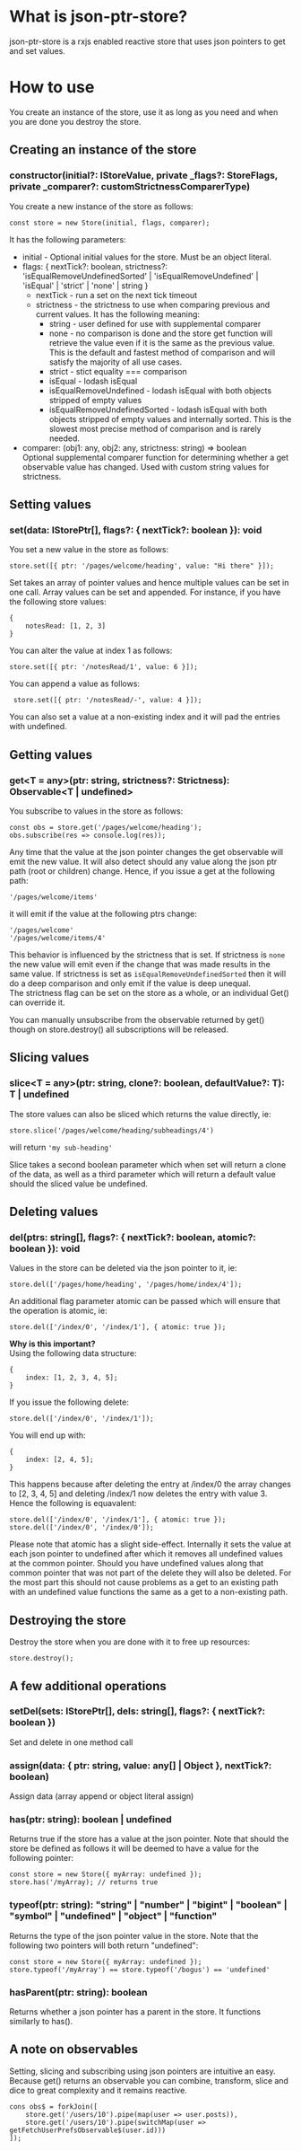 # What is json-ptr-store?
json-ptr-store is a rxjs enabled reactive store that uses json pointers to get and set values.
# How to use
You create an instance of the store, use it as long as you need and when you are done you destroy the store.
## Creating an instance of the store
### constructor(initial?:  IStoreValue, private  _flags?:  StoreFlags<Strictness>, private  _comparer?:  customStrictnessComparerType<Strictness>)
You create a new instance of the store as follows:

    const store = new Store(initial, flags, comparer);

It has the following parameters:
- initial - Optional initial values for the store. Must be an object literal.
- flags: { nextTick?: boolean, strictness?: 'isEqualRemoveUndefinedSorted' | 'isEqualRemoveUndefined' | 'isEqual' | 'strict' | 'none' | string }
  - nextTick - run a set on the next tick timeout  
  - strictness - the strictness to use when comparing previous and current values. It has the following meaning:  
     - string - user defined for use with supplemental comparer  
     - none - no comparison is done and the store get function will retrieve the value even if it is the same as the previous value. This is the default and fastest method of comparison and will satisfy the majority of all use cases.  
     - strict - stict equality === comparison  
     - isEqual - lodash isEqual  
     - isEqualRemoveUndefined - lodash isEqual with both objects stripped of empty values  
     - isEqualRemoveUndefinedSorted - lodash isEqual with both objects stripped of empty values and internally sorted. This is the slowest most precise method of comparison and is rarely needed.  
- comparer: (obj1:  any, obj2:  any, strictness: string) =>  boolean  
Optional supplemental comparer function for determining whether a get observable value has changed. Used with custom string values for strictness.
## Setting values
### set(data:  IStorePtr[], flags?: { nextTick?:  boolean }): void
You set a new value in the store as follows:

    store.set([{ ptr: '/pages/welcome/heading', value: "Hi there" }]); 
Set takes an array of pointer values and hence multiple values can be set in one call.
Array values can be set and appended. For instance, if you have the following store values: 

    {
        notesRead: [1, 2, 3]
    }

You can alter the value at index 1 as follows:

    store.set([{ ptr: '/notesRead/1', value: 6 }]);

You can append a value as follows:

     store.set([{ ptr: '/notesRead/-', value: 4 }]);

You can also set a value at a non-existing index and it will pad the entries with undefined.

## Getting values
### get<T  =  any>(ptr:  string, strictness?:  Strictness):  Observable<T  |  undefined>
You subscribe to values in the store as follows:

    const obs = store.get('/pages/welcome/heading');
    obs.subscribe(res => console.log(res));
Any time that the value at the json pointer changes the get observable will  emit the new value. It will also detect should any value along the json ptr path (root or children) change. Hence, if you issue a get at the following path:

    '/pages/welcome/items'

it will emit if the value at the following ptrs change:

    '/pages/welcome'
    '/pages/welcome/items/4'

This behavior is influenced by the strictness that is set. If strictness is `none` the new value will emit even if the change that was made results in the same value. If strictness is set as 
`isEqualRemoveUndefinedSorted` then it will do a deep comparison and only emit if the value is deep unequal.  
The strictness flag can be set on the store as a whole, or an individual Get() can override it.

You can manually unsubscribe from the observable returned by get() though on store.destroy() all subscriptions will be released.
## Slicing values
### slice<T  =  any>(ptr:  string, clone?:  boolean, defaultValue?:  T):  T  |  undefined
The store values can also be sliced which returns the value directly, ie:

    store.slice('/pages/welcome/heading/subheadings/4')

will return `'my sub-heading'`

Slice takes a second boolean parameter which when set will return a clone of the data, as well as a third parameter which will return a default value should the sliced value be undefined.
## Deleting values
### del(ptrs:  string[], flags?: { nextTick?:  boolean, atomic?:  boolean }): void
Values in the store can be deleted via the json pointer to it, ie:

    store.del(['/pages/home/heading', '/pages/home/index/4']);
An additional flag parameter atomic can be passed which will ensure that the operation is atomic, ie:

    store.del(['/index/0', '/index/1'], { atomic: true });

**Why is this important?**  
Using the following data structure:

    { 
        index: [1, 2, 3, 4, 5];
    }
If you issue the following delete:

    store.del(['/index/0', '/index/1']);

You will end up with:

    { 
        index: [2, 4, 5];
    }
This happens because after deleting the entry at /index/0 the array changes to [2, 3, 4, 5] and deleting /index/1 now deletes the entry with value 3.
Hence the following is equavalent:

    store.del(['/index/0', '/index/1'], { atomic: true });
    store.del(['/index/0', '/index/0']);
Please note that atomic has a slight side-effect. Internally it sets the value at each json pointer to undefined after which it removes all undefined values at the common pointer. Should you have undefined values along that common pointer that was not part of the delete they will also be deleted. For the most part this should not cause problems as a get to an existing path with an undefined value functions the same as a get to a non-existing path.
## Destroying the store
Destroy the store when you are done with it to free up resources:

    store.destroy();
## A few additional operations
### setDel(sets:  IStorePtr[], dels:  string[], flags?: { nextTick?:  boolean })
Set and delete in one method call
### assign(data: { ptr:  string, value:  any[] |  Object }, nextTick?:  boolean)
Assign data (array append or object literal assign)
### has(ptr:  string):  boolean  |  undefined
Returns true if the store has a value at the json pointer. Note that should the store be defined as follows it will be deemed to have a value for the following pointer:

    const store = new Store({ myArray: undefined });
    store.has('/myArray); // returns true
### typeof(ptr:  string): "string"  |  "number"  |  "bigint"  |  "boolean"  |  "symbol"  |  "undefined"  |  "object"  |  "function"
Returns the type of the json pointer value in the store. Note that the following two pointers will both return "undefined":

    const store = new Store({ myArray: undefined });
    store.typeof('/myArray') == store.typeof('/bogus') == 'undefined'
### hasParent(ptr:  string): boolean
Returns whether a json pointer has a parent in the store. It functions similarly to has().
## A note on observables
Setting, slicing and subscribing using json pointers are intuitive an easy. Because get() returns an observable you can combine, transform, slice and dice to great complexity and it remains reactive. 

    cons obs$ = forkJoin([
        store.get('/users/10').pipe(map(user => user.posts)),
        store.get('/users/10').pipe(switchMap(user => getFetchUserPrefsObservable$(user.id)))	
    ]);
